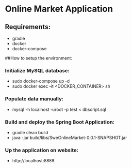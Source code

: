 # Online Market Application

## Requirements:
* gradle
* docker
* docker-compose

##How to setup the environment:

### Initialize MySQL database:
* sudo docker-compose up -d
* sudo docker exec -it <DOCKER_CONTAINER> sh

### Populate data manually:
* mysql -h localhost -uroot -p test < dbscript.sql

### Build and deploy the Spring Boot Application:
* gradle clean build
* java -jar build/libs/SweOnlineMarket-0.0.1-SNAPSHOT.jar

### Up the application on website:
* http://localhost:8888

